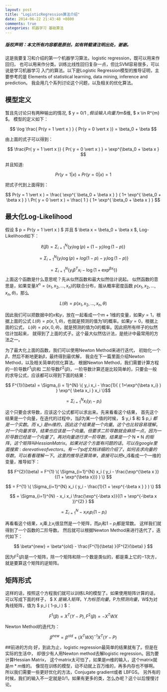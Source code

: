 ```yaml
---
layout: post
title: "LogisticRegression算法介绍"
date: 2014-06-22 21:43:48 +0800
comments: true
categories: 机器学习 基础算法
---
```

##### 版权声明：本文所有内容都是原创，如有转载请注明出处，谢谢。

这是我要复习和介绍的第一个机器学习算法，logistic regression，既可以用来作回归，
也可以用来作分类。训练比线性回归复杂一点，但比SVM容易很多，可以说是学习机器学习
入门的算法。以下是Logistic Regression模型的推导证明，主要参考的是
Elements of statistical learning, data mining, inference and prediction。
我会用几个系列讨论这个问题，以及相关的优化算法。

## 模型定义
暂且先讨论只有两种输出的情况, $ y = 0/1 $, 假设输入向量为$m$维, $ x \in R^{m} $。
模型的定义如下：

$$ \log \frac{ Pr(y = 1 \vert x ) } { Pr(y = 0 \vert x )} = \beta_0  + \beta $$

由上面的式子可以得到：

$$ \frac{Pr( y = 1 \vert x )} { Pr( y = 0 \vert x  ) } = \exp^{\beta_0 + \beta x } $$

并且知道:

$$ Pr( y = 1 \vert x ) + Pr( y = 0 \vert x ) = 1 $$

把式子代到上面得到：

$$ Pr(y = 1 \vert x ) = \frac{ \exp^{ \beta_0 + \beta x } } { 1+ \exp^{ \beta_0 + \beta x } } \
Pr( y = 0 \vert x ) = \frac{ 1 } { 1+ \exp^{ \beta_0 + \beta x  } } $$

## 最大化Log-Likelihood
假设 $ p = Pr(y = 1 \vert x ) $ 并且 $ \beta x = \beta_0 + \beta x $, Log-Likelihood如下：

$$ \ell( \beta ) = \Sigma_{ i = 1 }^{ N } \{  y_i \log(p) + (1-y_i) \log(1-p)  \} $$

$$ = \Sigma_{i = 1}^{N} \{ y_i \log(p) + log(1-p) - y_i \log(1-p) \} $$

$$ = \Sigma_{i = 1}^{N} \{ y_i \beta^{T} x_i - \log ( 1 + \exp^{ \beta x_i} ) \} $$
上面这个函数是什么意思呢？先从似然函数和最大似然估计说起。
似然函数的意思是，如果变量$X^{n}=(x_1, x_2, ... , x_n )$的联合分布，服从概率密度函数
$p(x_1, x_2, ... , x_n, \theta )$，那么

$$ L(\theta) = p( x_1, x_2, ... , x_n, \theta ) $$

因此我们可以把数据中的$x$和$y$，放在一起看成一个$m+1$维的变量，如果$y=1$，根据上面的公式
$L(\theta) = p( x, 1, \theta )$，也就是预测的值为1的概率。如果$y=0$，根据上面的公式，
$L(\theta) = p( x, 0, \theta )$，就是预测的值为0的概率。因此把所有样子的似然估计加起来，
就得到了上面的式子。这个最大似然估计法，是统计中最常用的方法之一。

为了最大化上面的函数，我们可以使用Newton Method来进行迭代，
初始化一个$\beta$，然后不断地更新$\beta$，最终得到最优解，
我会在下一篇里面介绍Newton Method，以及相关简单的优化算法。
根据Newton Method，我们需要计算方程的一阶导数$F^{1}(\beta)$和
二阶导数$F^{2}(\beta)$，一阶导数计算还是比较简单的，只要会一般
的求导公式，应该都可以得到下面的结果：

$$ F^{1}(\beta) = \Sigma_{i = 1}^{N} \{ y_i x_i - \frac{1}{ ( 1+\exp^{\beta x_i} ) } \exp^{ \beta x_i } x_i \}$$

$$ = \Sigma_{i = 1}^{N} x_i ( y_i - p_i ) $$

这个只要会求导数，应该这个公式都可以求出来。先来看看这个结果，
首先这个结果是一个向量，在迭代的过程中，当$\beta$为某一个值的时候，
$ y_i $ 和 $ p_i $都是一个实数。而$ x_i $是$m$维的，因此这个结果是一个向量。
这个也比较容易理解，对一个向量求导，结果也应该是一个向量。
但要求二阶导数就会麻烦一点，因为一阶导数已经是一个向量了，再对向量进行求一阶导数，
结果是一个$ N * N $的矩阵，这个矩阵叫Hessian Matrix。如果对这个方面有问题的话，
可以在google里面搜索: derevative of vectors。有一个pdf文档详细的介绍了，
如何去求向量的导数，可以看看理解一下。这里的推导还算简单，直接可以
把$x_i$看成一个一维的变量，推导如下：

$$ F^{2}(\beta) = F^{1} \{ \Sigma_{i=1}^{N} x_i ( y_i - \frac{\exp^{\beta x }}{(1 + \exp^{\beta x})} ) \} $$

$$ = F^{1} \{ \Sigma_{i=1}^{N} x_i ( y_i - \frac{1}{1 + \exp^{-\beta x } } ) \} $$

$$ = \Sigma_{i=1}^{N} - x_i x_i \frac{\exp^{-\beta x}}{(1 + \exp^{-\beta x })^{2} } $$

$$ = \Sigma_{i=1}^{N} - x_i x_i p_i ( 1 - p_i ) $$

再看看这个结果，$x_i$乘上$x_i$很显然是一个矩阵，而$p_i$和$1-p_i$都是常数。
这样我们就得到了一个函数的二阶导数。
然后就可以根据Newton Method来进行迭代了，迭代如下：

$$ \beta^{new} = \beta^{old} - \frac{F^{1}(\beta) }{F^{2}(\beta) } $$

因为$F^{2}(\beta)$是一个矩阵，除一个矩阵和除一个数是类似的，都是乘上它的$-1$次方，
就是要算这个矩阵的逆矩阵。

## 矩阵形式
这样的话，按照这个方程我们就可以训练LR的模型了。如果使用矩阵计算的话，可以写成下面的样子，
$ X $是输入矩阵，$Y$为标签向量，$P$为预测向量，$W$为对角线矩阵，值为 $ p_i ( 1-p_i ) $：

$$ F^{1}(\beta) = X^{T} ( Y - P ), F^{2}(\beta) = - X^{T} W X  $$

Newton Method的迭代为：

$$ \beta^{new} = \beta^{old} + ( X^{T} W X )^{-1} X^{T} (Y - P ) $$

##前进的方向
好，到此为止，logistic regression最简单的结果就有了。但是在实际的生活中，
却很少有人用Newton method去解logistic regression。因为要计算Hessian Matrix，
这个matrix太可怕了，如果是$m$维的输入，这个matrix就是$m*m$维的。
像现在训练的模型，动不动就上百万维的，再多内存也不够啊。
所以我们需要一些更好优化的方法，Conjugate gradient或者 LBFGS。
另外有的时候，我们的输入不一定就是0/1，如果有更多的类，怎么办呢？这个以后慢慢讨论。
